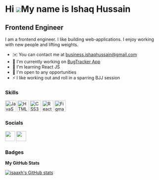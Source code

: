 <!---
# Hi, I am Ishaq

I am a frontend engineer. I like building web-applications. I enjoy working with new people and lifting weights. 

Contact info: business.ishaqhussain@gmail.com -
[Twitter](https://twitter.com/IsaaxHussain) -
[LinkedIn](https://www.linkedin.com/in/isshaqhussain)

Languages & Tool: 
HTML5, CSS3, JavaScript, React JS, TypeScript, Git, Github, Figma

---!>

<!---
isaaxh/isaaxh is a ✨ special ✨ repository because its `README.md` (this file) appears on your GitHub profile.
You can click the Preview link to take a look at your changes.
--->

Hi ![](https://user-images.githubusercontent.com/18350557/176309783-0785949b-9127-417c-8b55-ab5a4333674e.gif)My name is Ishaq Hussain
=====================================================================================================================================

Frontend Engineer
-----------------

I am a frontend engineer. I like building web-applications. I enjoy working with new people and lifting weights.

* ✉️  You can contact me at [business.ishaqhussain@gmail.com](mailto:business.ishaqhussain@gmail.com)
* 🚀  I'm currently working on [BugTracker App](http://bugtracker-2.netlify.app/)
* 🧠  I'm learning React JS
* 🤝  I'm open to any opportunities
* ⚡   I like working out and roll in a sparring BJJ session

### Skills

<p align="left">
<a href="https://developer.mozilla.org/en-US/docs/Web/JavaScript" target="_blank" rel="noreferrer"><img src="https://raw.githubusercontent.com/danielcranney/readme-generator/main/public/icons/skills/javascript-colored.svg" width="36" height="36" alt="JavaScript" /></a>
<a href="https://developer.mozilla.org/en-US/docs/Glossary/HTML5" target="_blank" rel="noreferrer"><img src="https://raw.githubusercontent.com/danielcranney/readme-generator/main/public/icons/skills/html5-colored.svg" width="36" height="36" alt="HTML5" /></a>
<a href="https://www.w3.org/TR/CSS/#css" target="_blank" rel="noreferrer"><img src="https://raw.githubusercontent.com/danielcranney/readme-generator/main/public/icons/skills/css3-colored.svg" width="36" height="36" alt="CSS3" /></a>
<a href="https://reactjs.org/" target="_blank" rel="noreferrer"><img src="https://raw.githubusercontent.com/danielcranney/readme-generator/main/public/icons/skills/react-colored.svg" width="36" height="36" alt="React" /></a>
<a href="https://www.figma.com/" target="_blank" rel="noreferrer"><img src="https://raw.githubusercontent.com/danielcranney/readme-generator/main/public/icons/skills/figma-colored.svg" width="36" height="36" alt="Figma" /></a>
</p>

### Socials

<p align="left"> <a href="https://www.github.com/isaaxh" target="_blank" rel="noreferrer"><img src="https://raw.githubusercontent.com/danielcranney/readme-generator/main/public/icons/socials/github-dark.svg" width="32" height="32" /></a> <a href="https://www.twitter.com/IsaaxHussain" target="_blank" rel="noreferrer"><img src="https://raw.githubusercontent.com/danielcranney/readme-generator/main/public/icons/socials/twitter.svg" width="32" height="32" /></a></p>

### Badges

<b>My GitHub Stats</b>

<a href="http://www.github.com/isaaxh"><img src="https://github-readme-stats.vercel.app/api?username=isaaxh&show_icons=true&hide=&count_private=true&title_color=0891b2&text_color=ffffff&icon_color=0891b2&bg_color=1c1917&hide_border=true&show_icons=true" alt="isaaxh's GitHub stats" /></a>
